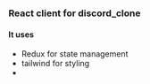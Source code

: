 ### React client for discord_clone
#### It uses
- Redux for state management
- tailwind for styling
- 